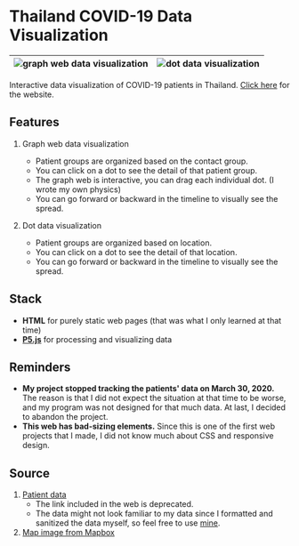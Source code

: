 # Thailand COVID-19 Data Visualization  

| ![graph web data visualization](https://anonymaew.github.io/virus19th-graph/graph.png) | ![dot data visualization](https://anonymaew.github.io/virus19th-graph/map.png) |
| --- | --- |

Interactive data visualization of COVID-19 patients in Thailand. [Click here](https://anonymaew.github.io/virus19th-graph/) for the website.

## Features

1. Graph web data visualization

   - Patient groups are organized based on the contact group.
   - You can click on a dot to see the detail of that patient group.
   - The graph web is interactive, you can drag each individual dot. (I wrote my own physics)
   - You can go forward or backward in the timeline to visually see the spread.

2. Dot data visualization

   - Patient groups are organized based on location.
   - You can click on a dot to see the detail of that location.
   - You can go forward or backward in the timeline to visually see the spread.

## Stack

- **HTML** for purely static web pages (that was what I only learned at that time)
- **[P5.js](https://p5js.org/)** for processing and visualizing data

## Reminders

- **My project stopped tracking the patients' data on March 30, 2020.** The reason is that I did not expect the situation at that time to be worse, and my program was not designed for that much data. At last, I decided to abandon the project.
- **This web has bad-sizing elements.** Since this is one of the first web projects that I made, I did not know much about CSS and responsive design.

## Source

1. [Patient data](https://ddc.moph.go.th/covid19-dashboard/)
   - The link included in the web is deprecated.
   - The data might not look familiar to my data since I formatted and sanitized the data myself, so feel free to use [mine](https://anonymaew.github.io/virus19th-graph/graph/data.json).
2. [Map image from Mapbox](https://www.mapbox.com)
